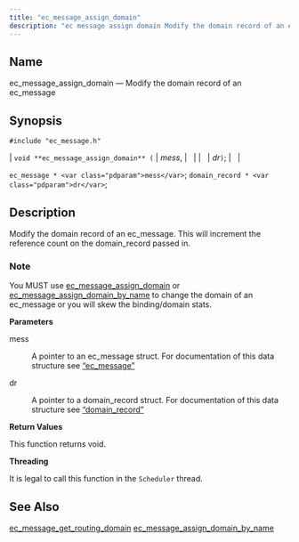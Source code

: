 ```yaml
---
title: "ec_message_assign_domain"
description: "ec message assign domain Modify the domain record of an ec message void ec message assign domain mess dr ec message mess domain record dr Modify the domain record of an ec message This will increment the reference count on the domain record passed in You MUST use ec message..."
---
```


<a name="apis.ec_message_assign_domain"></a> 
## Name

ec_message_assign_domain — Modify the domain record of an ec_message

## Synopsis

`#include "ec_message.h"`

| `void **ec_message_assign_domain** (` | <var class="pdparam">mess</var>, |   |
|   | <var class="pdparam">dr</var>`)`; |   |

`ec_message * <var class="pdparam">mess</var>`;
`domain_record * <var class="pdparam">dr</var>`;<a name="idp55211056"></a> 
## Description

Modify the domain record of an ec_message. This will increment the reference count on the domain_record passed in.

### Note

You MUST use [ec_message_assign_domain](/momentum/3/3-api/apis-ec-message-assign-domain) or [ec_message_assign_domain_by_name](/momentum/3/3-api/apis-ec-message-assign-domain-by-name) to change the domain of an ec_message or you will skew the binding/domain stats.

**<a name="idp55214496"></a> Parameters**

<dl class="variablelist">

<dt>mess</dt>

<dd>

A pointer to an ec_message struct. For documentation of this data structure see [“ec_message”](/momentum/3/3-api/structs-ec-message)

</dd>

<dt>dr</dt>

<dd>

A pointer to a domain_record struct. For documentation of this data structure see [“domain_record”](/momentum/3/3-api/structs-domain-record)

</dd>

</dl>

**<a name="idp55220304"></a> Return Values**

This function returns void.

**<a name="idp55221216"></a> Threading**

It is legal to call this function in the `Scheduler` thread.

<a name="idp55222752"></a> 
## See Also

[ec_message_get_routing_domain](/momentum/3/3-api/apis-ec-message-get-routing-domain) [ec_message_assign_domain_by_name](/momentum/3/3-api/apis-ec-message-assign-domain-by-name)